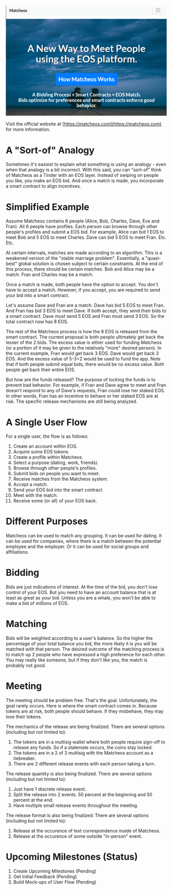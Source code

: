 
![alt text](https://github.com/crypto5000/matcheos/blob/master/img/index.png "Website Homepage")

Visit the official website at [https://matcheos.com](https://matcheos.com) for more information.

# A "Sort-of" Analogy
Sometimes it's easiest to explain what something is using an analogy - even when that analogy is a bit incorrect. With this said, you can "sort-of" think of Matcheos as a Tinder with an EOS layer. Instead of swiping on people you like, you make an EOS bid. And once a match is made, you incorporate a smart contract to align incentives.

# Simplified Example
Assume Matcheos contains 6 people (Alice, Bob, Charles, Dave, Eve and Fran). All 6 people have profiles. Each person can browse through other people's profiles and submit a EOS bid. For example, Alice can bid 1 EOS to meet Bob and 5 EOS to meet Charles. Dave can bid 5 EOS to meet Fran. Etc. Etc.

At certain intervals, matches are made according to an algorithm. This is a weakened version of the "stable marriage problem". Essentially, a "quasi-best" global solution is chosen subject to certain constraints. At the end of this process, there should be certain matches. Bob and Alice may be a match. Fran and Charles may be a match. 

Once a match is made, both people have the option to accept. You don't have to accept a match. However, if you accept, you are required to send your bid into a smart contract. 

Let's assume Dave and Fran are a match. Dave has bid 5 EOS to meet Fran. And Fran has bid 3 EOS to meet Dave. If both accept, they send their bids to a smart contract. Dave must send 5 EOS and Fran must send 3 EOS. So the total contract now has 8 EOS.

The rest of the Matcheos process is how the 8 EOS is released from the smart contract. The current proposal is both people ultimately get back the lesser of the 2 bids. The excess value is either used for funding Matcheos (or a portion of it may be given to the relatively "more" desired person). In the current example, Fran would get back 3 EOS. Dave would get back 3 EOS. And the excess value of 5-3=2 would be used to fund the app. Note that if both people submit equal bids, there would be no excess value. Both people get back their entire EOS.

But how are the funds released? The purpose of locking the funds is to prevent bad behavior. For example, if Fran and Dave agree to meet and Fran doesn't respond to any of Dave's requests, Fran could lose her staked EOS. In other words, Fran has an incentive to behave or her staked EOS are at risk. The specific release mechanisms are still being analyzed.

# A Single User Flow
For a single user, the flow is as follows:
1. Create an account within EOS.
2. Acquire some EOS tokens.
3. Create a profile within Matcheos.
4. Select a purpose (dating, work, friends).
5. Browse through other people's profiles.
6. Submit bids on people you want to meet.
7. Receive matches from the Matcheos system.
8. Accept a match.
9. Send your EOS bid into the smart contract.
10. Meet with the match.
11. Receive some (or all) of your EOS back.

# Different Purposes
Matcheos can be used to match any grouping. It can be used for dating. It can be used for companies, where there is a match between the potential employee and the employer. Or it can be used for social groups and affiliations.

# Bidding
Bids are just indications of interest. At the time of the bid, you don't lose control of your EOS. But you need to have an account balance that is at least as great as your bid. Unless you are a whale, you won't be able to make a bid of millions of EOS.

# Matching
Bids will be weighted according to a user's balance. So the higher the percentage of your total balance you bid, the more likely it is you will be matched with that person. The desired outcome of the matching process is to match up 2 people who have expressed a high preference for each other. You may really like someone, but if they don't like you, the match is probably not good. 

# Meeting
The meeting should be problem free. That's the goal. Unfortunately, the goal rarely occurs. Here is where the smart contract comes in. Because tokens are at risk, both people should behave. If they misbehave, they may lose their tokens.

The mechanics of the release are being finalized. There are several options (including but not limited to):
1. The tokens are in a multisig wallet where both people require sign-off to release any funds. So if a stalemate occurs, the coins stay locked.
2. The tokens are in a 2 of 3 multisig with the Matcheos account as a tiebreaker.
3. There are 2 different release events with each person taking a turn.

The release quantity is also being finalized. There are several options (including but not limited to):
1. Just have 1 discrete release event.
2. Split the release into 2 events. 50 percent at the beginning and 50 percent at the end.
3. Have multiple small release events throughout the meeting.

The release format is also being finalized: There are several options (including but not limited to):
1. Release at the occurence of text correspondence inside of Matcheos.
2. Release at the occurence of some outside "in-person" event.

# Upcoming Milestones (Status)
1. Create Upcoming Milestones (Pending)
2. Get Initial Feedback (Pending)
3. Build Mock-ups of User Flow (Pending)
